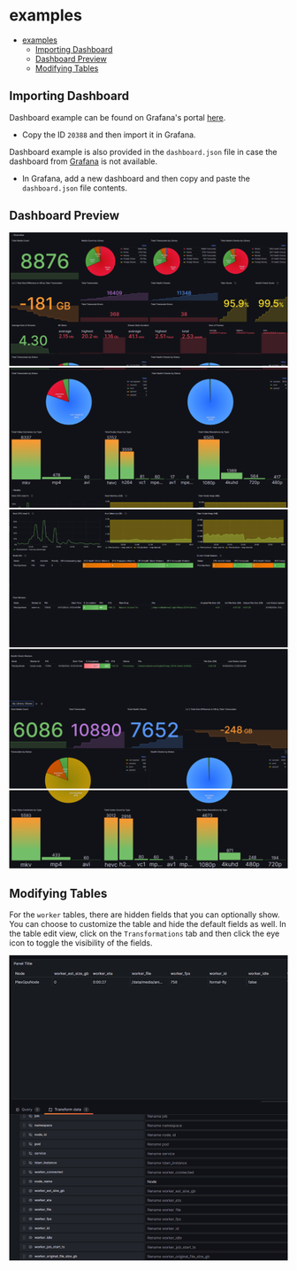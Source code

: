 # examples
- [examples](#examples)
  - [Importing Dashboard](#importing-dashboard)
  - [Dashboard Preview](#dashboard-preview)
  - [Modifying Tables](#modifying-tables)


## Importing Dashboard
Dashboard example can be found on Grafana's portal [here](https://grafana.com/grafana/dashboards/20388).
- Copy the ID `20388` and then import it in Grafana.

Dashboard example is also provided in the `dashboard.json` file in case the dashboard from [Grafana](https://grafana.com/grafana/dashboards/20388) is not available.
- In Grafana, add a new dashboard and then copy and paste the `dashboard.json` file contents.

## Dashboard Preview
![overview](./images/demo_3.png)
![overview2](./images/demo_4.png)
![node](./images/demo_1.png)
![library](./images/demo_5.png)
![library2](./images/demo_2.png)

## Modifying Tables
For the `worker` tables, there are hidden fields that you can optionally show. You can choose to customize the table and hide the default fields as well. In the table edit view, click on the `Transformations` tab and then click the eye icon to toggle the visibility of the fields.

![transformations](./images/demo_6.png)
